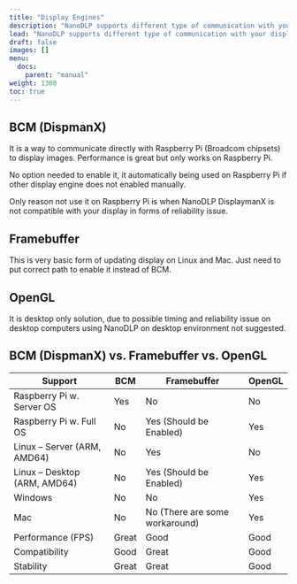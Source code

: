 ```yaml
---
title: "Display Engines"
description: "NanoDLP supports different type of communication with your display, here you could find brief description on each one."
lead: "NanoDLP supports different type of communication with your display, here you could find brief description on each one."
draft: false
images: []
menu:
  docs:
    parent: "manual"
weight: 1300
toc: true
---
```


## BCM (DispmanX)

It is a way to communicate directly with Raspberry Pi (Broadcom chipsets) to display images. Performance is great but only works on Raspberry Pi.

No option needed to enable it, it automatically being used on Raspberry Pi if other display engine does not enabled manually.

Only reason not use it on Raspberry Pi is when NanoDLP DisplaymanX is not compatible with your display in forms of reliability issue.

## Framebuffer

This is very basic form of updating display on Linux and Mac. Just need to put correct path to enable it instead of BCM.

## OpenGL

It is desktop only solution, due to possible timing and reliability issue on desktop computers using NanoDLP on desktop environment not suggested.

## BCM (DispmanX) vs. Framebuffer vs. OpenGL

| Support                      | BCM   | Framebuffer                    | OpenGL |
|------------------------------|-------|--------------------------------|--------|
| Raspberry Pi w. Server OS    | Yes   | No                             | No     |
| Raspberry Pi w. Full OS      | No    | Yes (Should be Enabled)        | Yes    |
| Linux – Server (ARM, AMD64)  | No    | Yes                            | No     |
| Linux – Desktop (ARM, AMD64) | No    | Yes (Should be Enabled)        | Yes    |
| Windows                      | No    | No                             | Yes    |
| Mac                          | No    | No (There are some workaround) | Yes    |
| Performance (FPS)            | Great | Good                           | Good   |
| Compatibility                | Good  | Great                          | Good   |
| Stability                    | Great | Great                          | Good   |


